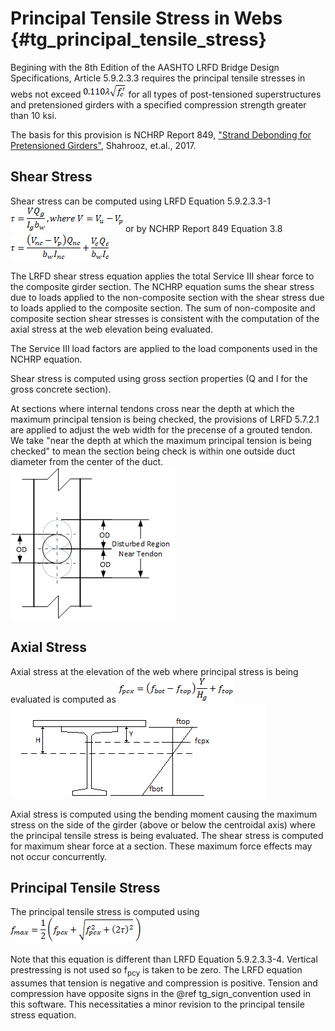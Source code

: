 Principal Tensile Stress in Webs {#tg_principal_tensile_stress}
======================================

Begining with the 8th Edition of the AASHTO LRFD Bridge Design Specifications, Article 5.9.2.3.3 requires the principal tensile stresses in webs not exceed 
![](Principal_Stress_Limit.png)
for all types of post-tensioned superstructures and pretensioned girders with a specified compression strength greater than 10 ksi.

The basis for this provision is NCHRP Report 849, ["Strand Debonding for Pretensioned Girders"](https://apps.trb.org/cmsfeed/TRBNetProjectDisplay.asp?ProjectID=3171), Shahrooz, et.al., 2017.

Shear Stress
------------
Shear stress can be computed using LRFD Equation 5.9.2.3.3-1
![](ShearStress_LRFD.png)
or by NCHRP Report 849 Equation 3.8
![](ShearStress_NCHRP.png)

The LRFD shear stress equation applies the total Service III shear force to the composite girder section. The NCHRP equation sums the shear stress due to loads applied to the non-composite section with the shear stress due to loads applied to the composite section. The sum of non-composite and composite section shear stresses is consistent with the computation of the axial stress at the web elevation being evaluated.

The Service III load factors are applied to the load components used in the NCHRP equation.

Shear stress is computed using gross section properties (Q and I for the gross concrete section).

At sections where internal tendons cross near the depth at which the maximum principal tension is being checked, the provisions of LRFD 5.7.2.1 are applied to adjust the web width for the precense of a grouted tendon. We take "near the depth at which the maximum principal tension is being checked" to mean the section being check is within one outside duct diameter from the center of the duct.
![](Near_Tendon.png)

Axial Stress
-------------
Axial stress at the elevation of the web where principal stress is being evaluated is computed as
![](fpcx.png)
![](AxialStress.png)

Axial stress is computed using the bending moment causing the maximum stress on the side of the girder (above or below the centroidal axis) where the principal tensile stress is being evaluated. The shear stress is computed for maximum shear force at a section. These maximum force effects may not occur concurrently.

Principal Tensile Stress
------------------------
The principal tensile stress is computed using
![](PrincipalTensionStress.png)

Note that this equation is different than LRFD Equation 5.9.2.3.3-4. Vertical prestressing is not used so f<sub>pcy</sub> is taken to be zero. The LRFD equation assumes that tension is negative and compression is positive. Tension and compression have opposite signs in the @ref tg_sign_convention used in this software. This necessitaties a minor revision to the principal tensile stress equation.


